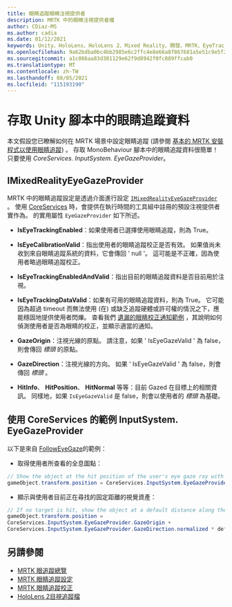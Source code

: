 ```yaml
---
title: 眼睛追蹤眼睛注視提供者
description: MRTK 中的眼睛注視提供者檔
author: CDiaz-MS
ms.author: cadia
ms.date: 01/12/2021
keywords: Unity、HoloLens、HoloLens 2、Mixed Reality、開發、MRTK、EyeTracking、EyeGaze、
ms.openlocfilehash: 9a62bdba0bc4bb2985e6c2ffc4e8e66a8f867681a5e51c9e5f235b29f3baaf50
ms.sourcegitcommit: a1c086aa83d381129e62f9d8942f0fc889ffcab0
ms.translationtype: MT
ms.contentlocale: zh-TW
ms.lasthandoff: 08/05/2021
ms.locfileid: "115193190"
---
```

# <a name="accessing-eye-tracking-data-in-your-unity-script"></a>存取 Unity 腳本中的眼睛追蹤資料

本文假設您已瞭解如何在 MRTK 場景中設定眼睛追蹤 (請參閱 [基本的 MRTK 安裝程式以使用眼睛追蹤](eye-tracking-basic-setup.md)) 。
存取 MonoBehaviour 腳本中的眼睛追蹤資料很簡單！ 只要使用 *CoreServices. InputSystem. EyeGazeProvider*。

## <a name="imixedrealityeyegazeprovider"></a>IMixedRealityEyeGazeProvider

MRTK 中的眼睛追蹤設定是透過介面進行設定 [`IMixedRealityEyeGazeProvider`](xref:Microsoft.MixedReality.Toolkit.Input.IMixedRealityEyeGazeProvider) 。 使用 [CoreServices](eye-tracking-eye-gaze-provider.md) 時，會提供在執行時間的工具組中註冊的預設注視提供者實作為。
的實用屬性 `EyeGazeProvider` 如下所述。

- **IsEyeTrackingEnabled**：如果使用者已選擇使用眼睛追蹤，則為 True。

- **IsEyeCalibrationValid**：指出使用者的眼睛追蹤校正是否有效。
如果值尚未收到來自眼睛追蹤系統的資料，它會傳回 ' null '。
這可能是不正確，因為使用者略過眼睛追蹤校正。

- **IsEyeTrackingEnabledAndValid**：指出目前的眼睛追蹤資料是否目前用於注視。

- **IsEyeTrackingDataValid**：如果有可用的眼睛追蹤資料，則為 True。
它可能因為超過 timeout 而無法使用 (在) 或缺乏追蹤硬體或許可權的情況之下，應能穩固地提供使用者閃爍。
查看我們 [遺漏的眼睛校正通知範例](eye-tracking-is-user-calibrated.md) ，其說明如何偵測使用者是否為眼睛的校正，並顯示適當的通知。

- **GazeOrigin**：注視光線的原點。
請注意，如果 ' IsEyeGazeValid ' 為 false，則會傳回 *標頭* 的原點。

- **GazeDirection**：注視光線的方向。
如果 ' IsEyeGazeValid ' 為 false，則會傳回 *標頭* 。

- **HitInfo**、 **HitPosition**、 **HitNormal** 等等：目前 Gazed 在目標上的相關資訊。
同樣地，如果 `IsEyeGazeValid` 是 false，則會以使用者的 *標頭* 為基礎。

## <a name="examples-for-using-coreservicesinputsystemeyegazeprovider"></a>使用 CoreServices 的範例 InputSystem. EyeGazeProvider

以下是來自 [FollowEyeGaze](xref:Microsoft.MixedReality.Toolkit.Examples.Demos.EyeTracking.FollowEyeGaze)的範例：

- 取得使用者所查看的全息圖點：

```c#
// Show the object at the hit position of the user's eye gaze ray with the target.
gameObject.transform.position = CoreServices.InputSystem.EyeGazeProvider.HitPosition;
```

- 顯示與使用者目前正在尋找的固定距離的視覺資產：

```c#
// If no target is hit, show the object at a default distance along the gaze ray.
gameObject.transform.position =
CoreServices.InputSystem.EyeGazeProvider.GazeOrigin +
CoreServices.InputSystem.EyeGazeProvider.GazeDirection.normalized * defaultDistanceInMeters;
```

## <a name="see-also"></a>另請參閱

- [MRTK 眼追蹤總覽](eye-tracking-main.md)
- [MRTK 眼睛追蹤設定](eye-tracking-basic-setup.md)
- [MRTK 眼睛追蹤校正](eye-tracking-is-user-calibrated.md)
- [HoloLens 2目視追蹤檔](/windows/mixed-reality/eye-tracking)
